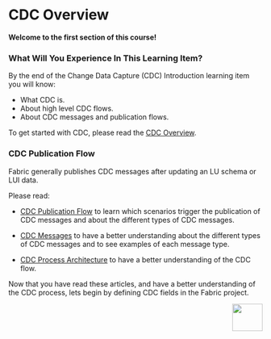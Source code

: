 # CDC Overview

**Welcome to the first section of this course!**

### What Will You Experience In This Learning Item?

By the end of the Change Data Capture (CDC) Introduction learning item you will know:

- What CDC is.
- About high level CDC flows.
- About CDC messages and publication flows.

To get started with CDC, please read the [CDC Overview](/articles/18_fabric_cdc/01_change_data_capture_overview.md).

### CDC Publication Flow

Fabric generally publishes CDC messages after updating an LU schema or LUI data.

Please read:

- [CDC Publication Flow](/articles/18_fabric_cdc/04_cdc_publication_flow.md) to learn which scenarios trigger the publication of CDC messages and about the different types of CDC messages.

- [CDC Messages](/articles/18_fabric_cdc/02_cdc_messages.md) to have a better understanding about the different types of CDC messages and to see examples of each message type.

- [CDC Process Architecture](articles/18_fabric_cdc/05_cdc_process_architecture.md) to have a better understanding of the CDC flow.

Now that you have read these articles, and have a better understanding of the CDC process, lets begin by defining CDC fields in the Fabric project.

[<img align="right" width="60" height="54" src="/articles/images/Next.png">](04_cdc_implementation_and_configuration.md)

